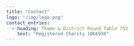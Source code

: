 ```yaml
---
title: "Contact"
logo: "/img/logo.png"
contact_entries:
  - heading: Thame & District Round Table 753
    text: "Registered Charity 1066938"
---
```

